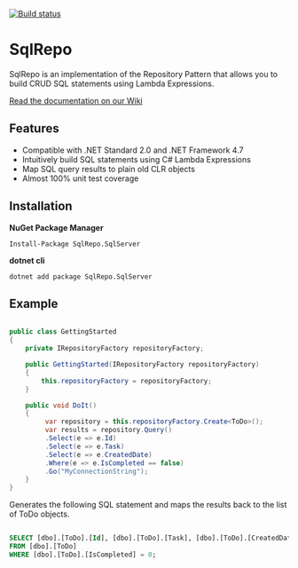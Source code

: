 [![Build status](https://ci.appveyor.com/api/projects/status/8idf8kwnvaiudnig?svg=true)](https://ci.appveyor.com/project/testpossessed/sqlrepo)

# SqlRepo
SqlRepo is an implementation of the Repository Pattern that allows you to build CRUD SQL statements using Lambda Expressions.

[Read the documentation on our Wiki](https://github.com/testpossessed/sqlrepo/wiki)

## Features
* Compatible with .NET Standard 2.0 and .NET Framework 4.7
* Intuitively build SQL statements using C# Lambda Expressions
* Map SQL query results to plain old CLR objects
* Almost 100% unit test coverage

## Installation

**NuGet Package Manager**
```
Install-Package SqlRepo.SqlServer
```

**dotnet cli**
```
dotnet add package SqlRepo.SqlServer
```

## Example
```csharp

public class GettingStarted
{
    private IRepositoryFactory repositoryFactory;

    public GettingStarted(IRepositoryFactory repositoryFactory)
    {
        this.repositoryFactory = repositoryFactory;
    }

    public void DoIt()
    {
         var repository = this.repositoryFactory.Create<ToDo>();
         var results = repository.Query()
         .Select(e => e.Id)
         .Select(e => e.Task)
         .Select(e => e.CreatedDate)
         .Where(e => e.IsCompleted == false)
         .Go("MyConnectionString");
    }
}

```
Generates the following SQL statement and maps the results back to the list of ToDo objects.

```sql

SELECT [dbo].[ToDo].[Id], [dbo].[ToDo].[Task], [dbo].[ToDo].[CreatedDate]
FROM [dbo].[ToDo]
WHERE [dbo].[ToDo].[IsCompleted] = 0;

```
